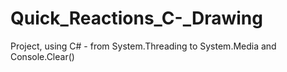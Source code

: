 # Quick_Reactions_C-_Drawing
Project, using C# - from System.Threading to System.Media and Console.Clear()
